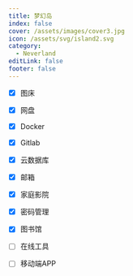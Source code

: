 ```yaml
---
title: 梦幻岛
index: false
cover: /assets/images/cover3.jpg
icon: /assets/svg/island2.svg
category:
  - Neverland
editLink: false
footer: false
---
```


- [x] 图床

- [x] 网盘

- [x] Docker

- [x] Gitlab
  
- [x] 云数据库

- [x] 邮箱

- [x] 家庭影院

- [x] 密码管理

- [x] 图书馆

- [ ] 在线工具

- [ ] 移动端APP
